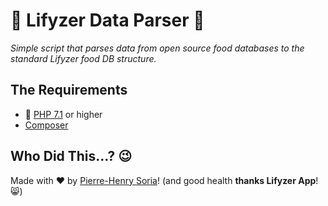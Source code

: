 # 🍏 Lifyzer Data Parser 🍓

_Simple script that parses data from open source food databases to the standard Lifyzer food DB structure._


## The Requirements

* 🐘 [PHP 7.1](http://php.net/releases/7_1_0.php) or higher
* [Composer](https://getcomposer.org)


## Who Did This...? 😉

Made with ❤️ by [Pierre-Henry Soria](http://ph7.me)! (and good health **thanks Lifyzer App**! 😸)

